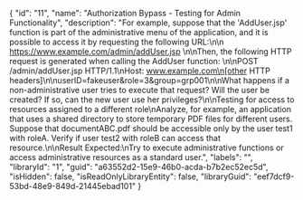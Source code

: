 {
  "id": "11",
  "name": "Authorization Bypass - Testing for Admin Functionality",
  "description": "For example, suppose that the 'AddUser.jsp' function is part of the administrative menu of the application, and it is possible to access it by requesting the following URL:\n\n    https://www.example.com/admin/addUser.jsp \n\nThen, the following HTTP request is generated when calling the AddUser function: \n\nPOST /admin/addUser.jsp HTTP/1.1\nHost: www.example.com\n[other HTTP headers]\n\nuserID=fakeuser&role=3&group=grp001\n\nWhat happens if a non-administrative user tries to execute that request? Will the user be created? If so, can the new user use her privileges?\n\nTesting for access to resources assigned to a different role\nAnalyze, for example, an application that uses a shared directory to store temporary PDF files for different users. Suppose that documentABC.pdf should be accessible only by the user test1 with roleA. Verify if user test2 with roleB can access that resource.\n\nResult Expected:\nTry to execute administrative functions or access administrative resources as a standard user.",
  "labels": "",
  "libraryId": "1",
  "guid": "a63552d2-15e9-46b0-acda-b7b2ec52ec5d",
  "isHidden": false,
  "isReadOnlyLibraryEntity": false,
  "libraryGuid": "eef7dcf9-53bd-48e9-849d-21445ebad101"
}
